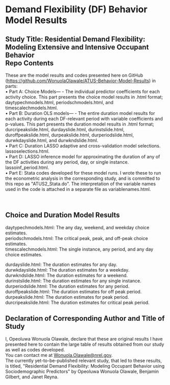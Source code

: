 # Demand Flexibility (DF) Behavior Model Results
## Study Title: Residential Demand Flexibility: Modeling Extensive and Intensive Occupant Behavior <br/> Repo Contents
These are the model results and codes presented here on GitHub (https://github.com/WonuolaOlawale/ATUS-Behavior-Model-Results) in parts: <br/>
•	Part A: Choice Models— - The individual predictor coefficients for each activity choice. This part presents the choice model results in .html format; daytypechmodels.html, periodschmodels.html, and timescalechmodels.html. <br/>
•	Part B: Duration OLS models— - The entire duration model results for each activity during each DF-relevant period with variable coefficients and p-values. This part presents the duration model results in .html format; durcripeakslide.html, durdayslide.html, durinstslide.html, duroffpeakslide.html, durpeakslide.html, durperiodslide.html, durwkdayslide.html, and durwkndslide.html.<br/>
•	Part C: Duration LASSO adaptive and cross-validation model selections. lassoselections.html.<br/>
•	Part D: LASSO inference model for approximating the duration of any of the DF activities during any period, day, or single instance. lassoinf_period.html.<br/>
•	Part E: Stata codes developed for these model runs. I wrote these to run the econometric analysis in the corresponding study, and is committed to this repo as "ATUS2_Stata.do". The interpretation of the variable names used in the code is attached in a separate file as variablenames.html.<br/>

<br/>

## Choice and Duration Model Results
daytypechmodels.html: The any day, weekend, and weekday choice estimates. <br/>
periodschmodels.html: The critical peak, peak, and off-peak choice estimates.<br/>
timescalechmodels.html: The single instance, any period, and any day choice estimates.<br/>

durdayslide.html: The duration estimates for any day.<br/>
durwkdayslide.html: The duration estimates for a weekday.<br/>
durwkndslide.html: The duration estimates for a weekend.<br/>
durinstslide.html: The duration estimates for any single instance.<br/>
durperiodslide.html: The duration estimates for any period.<br/>
duroffpeakslide.html: The duration estimates for off peak period.<br/>
durpeakslide.html: The duration estimates for peak period.<br/>
durcripeakslide.html: The duration estimates for critical peak period.<br/>

## Declaration of Corresponding Author and Title of Study
I, Opeoluwa Wonuola Olawale, declare that these are original results I have presented here to contain the large table of results obtained from our study as well as codes developed.<br/> 
You can contact me at Wonuola.Olawale@nrel.gov. <br/>
The currently yet-to-be-published relevant study, that led to these results, is titled, "Residential Demand Flexibility: Modeling Occupant Behavior using Sociodemographic Predictors" by Opeoluwa Wonuola Olawale, Benjamin Gilbert, and Janet Reyna.
